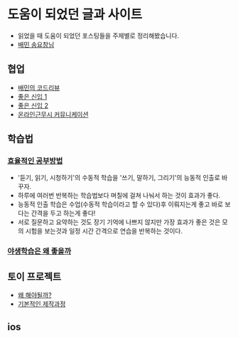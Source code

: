 # 도움이 되었던 글과 사이트
- 읽었을 때 도움이 되었던 포스팅들을 주제별로 정리해봤습니다.
- [배민 송요창님](https://medium.com/@totuworld)

## 협업
- [배민의 코드리뷰](https://techblog.woowahan.com/2712/)
- [좋은 신입 1](https://medium.com/@totuworld/%EB%82%B4%EA%B0%80-%EB%A7%8C%EB%82%9C-%EC%9D%BC%EC%9E%98%EB%9F%AC-%EC%8B%A0%EC%9E%85%EC%9D%98-%ED%8A%B9%EC%A7%95-75ad4dd7e243)
- [좋은 신입 2](https://medium.com/@totuworld/%EB%82%B4%EA%B0%80-%EB%A7%8C%EB%82%9C-%EC%9D%BC%EC%9E%98%EB%9F%AC-%EC%8B%A0%EC%9E%85%EC%9D%98-%ED%8A%B9%EC%A7%95-part-2-f23a36c3ee7f)
- [온라인근무시 커뮤니케이션](https://medium.com/@totuworld/%EC%98%A8%EB%9D%BC%EC%9D%B8-%EA%B7%BC%EB%AC%B4%ED%99%98%EA%B2%BD%EC%97%90%EC%84%9C-%EC%8B%AC%EB%A6%AC%EC%A0%81-%EC%95%88%EC%A0%84%EA%B0%90-%EB%86%92%EC%9D%B4%EB%8A%94-%EC%89%AC%EC%9A%B4-%EB%B0%A9%EB%B2%95-3%EA%B0%80%EC%A7%80-31849b6a2224)
## 학습법
### [효율적인 공부방법](https://21erick.org/column/6565/)
- '듣기, 읽기, 시청하기'의 수동적 학습을 '쓰기, 말하기, 그리기'의 능동적 인출로 바꾸자.
- 하루에 여러번 반복하는 학습법보다 며칠에 걸쳐 나눠서 하는 것이 효과가 좋다.
- 능동적 인출 학습은 수업(수동적 학습이라고 할 수 있다)후 이뤄지는게 좋고 바로 보다는 간격을 두고 하는게 좋다!
- 서로 질문하고 요약하는 것도 장기 기억에 나쁘지 않지만 가장 효과가 좋은 것은 모의 시험을 보는것과 일정 시간 간격으로 연습을 반복하는 것이다.
### [야생학습은 왜 좋을까](https://medium.com/@totuworld/%EC%95%BC%EC%83%9D%ED%95%99%EC%8A%B5-%ED%95%98%EA%B3%A0-%EC%9E%88%EB%82%98%EC%9A%94-fc35f2954a07)

## 토이 프로젝트
- [왜 해야될까?](https://medium.com/@totuworld/%ED%86%A0%EC%9D%B4-%ED%94%84%EB%A1%9C%EC%A0%9D%ED%8A%B8-%EA%B0%80%EC%9D%B4%EB%93%9C-64f9318d197a)
- [기본적인 제작과정](https://medium.com/@totuworld/%ED%86%A0%EC%9D%B4-%ED%94%84%EB%A1%9C%EC%A0%9D%ED%8A%B8-%EA%B0%80%EC%9D%B4%EB%93%9C-64f9318d197a)
## ios

## 
